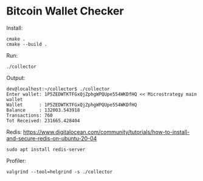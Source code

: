 # Bitcoin Wallet Checker

Install:
```shell
cmake .
cmake --build .
```

Run:
```shell
./collector
```

Output:
```shell
dev@localhost:~/collector$ ./collector 
Enter wallet: 1P5ZEDWTKTFGxQjZphgWPQUpe554WKDfHQ << Microstrategy main wallet
Wallet      : 1P5ZEDWTKTFGxQjZphgWPQUpe554WKDfHQ
Balance     : 132003.543918
Transactions: 760
Tot Received: 231665.428404
```

Redis:
https://www.digitalocean.com/community/tutorials/how-to-install-and-secure-redis-on-ubuntu-20-04
```shell
sudo apt install redis-server
```

Profiler:
```shell
valgrind --tool=helgrind -s ./collector
```